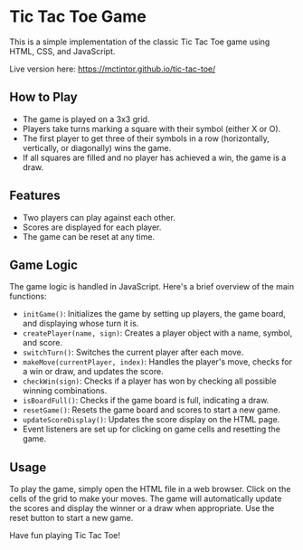 # Tic Tac Toe Game

This is a simple implementation of the classic Tic Tac Toe game using HTML, CSS, and JavaScript.

Live version here: https://mctintor.github.io/tic-tac-toe/

## How to Play

- The game is played on a 3x3 grid.
- Players take turns marking a square with their symbol (either X or O).
- The first player to get three of their symbols in a row (horizontally, vertically, or diagonally) wins the game.
- If all squares are filled and no player has achieved a win, the game is a draw.

## Features

- Two players can play against each other.
- Scores are displayed for each player.
- The game can be reset at any time.

## Game Logic

The game logic is handled in JavaScript. Here's a brief overview of the main functions:

- `initGame()`: Initializes the game by setting up players, the game board, and displaying whose turn it is.
- `createPlayer(name, sign)`: Creates a player object with a name, symbol, and score.
- `switchTurn()`: Switches the current player after each move.
- `makeMove(currentPlayer, index)`: Handles the player's move, checks for a win or draw, and updates the score.
- `checkWin(sign)`: Checks if a player has won by checking all possible winning combinations.
- `isBoardFull()`: Checks if the game board is full, indicating a draw.
- `resetGame()`: Resets the game board and scores to start a new game.
- `updateScoreDisplay()`: Updates the score display on the HTML page.
- Event listeners are set up for clicking on game cells and resetting the game.

## Usage

To play the game, simply open the HTML file in a web browser. Click on the cells of the grid to make your moves. The game will automatically update the scores and display the winner or a draw when appropriate. Use the reset button to start a new game.

Have fun playing Tic Tac Toe!
